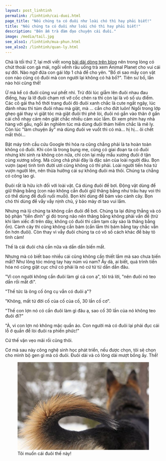 ```yaml
---
layout: post_linhtinh
permalink: /linhtinh/cai-duoi.html
page_title: "Nếu chúng ta có đuôi như loài chó thì hay phải biết!"
title: "Nếu chúng ta có đuôi như loài chó thì hay phải biết!"
description: "Bên ấm trà đàm đạo chuyện cái đuôi."
image: /media/tail.jpg
see_also1: /linhtinh/mua-phun.html
see_also2: /linhtinh/quan-ly.html
---
```


Chả là tối thứ 7, lại mới viết xong <a href="/4-buc-anh/1.html" target="_blank">bài dài dòng trên blog</a> nên trong lòng có chút thoải con gà mái, ngồi vểnh râu uống trà xem Animal Planet cho vui cái sự đời. Nào ngờ đứa con gái lớp 1 chả để cho yên. "Bố ơi sao mấy con vật con nào cũng có đuôi mà con người lại không có hả bố?". Tiên sư bố, lần nào hỏi cũng thế!

Ừ mà kể có đuôi cũng vui phết nhỉ. Trừ đôi lúc giẫm lên đuôi nhau đau điếng, hay là lỡ đuôi chạm rơi vỡ cốc chén ra thì còn lại là vô số ưu điểm. Các cô gái tha hồ thời trang đuôi đỏ đuôi xanh chắc là cute ngất ngây, lúc đánh nhau thì túm đuôi nhau mà giật, mà ... cắn cho đứt luôn! Ngồi trong lớp ghẹo gái thay vì giật tóc mà giật đuôi thì phê lòi, đuôi nó gắn vào thân ở gần cái chỗ nhạy cảm nên giật chắc nhiều cảm xúc lắm. Đi xem phim hay nhà hàng với gấu, ngồi ăn nghiêm túc mà dùng đuôi thám hiểm chắc là mê ly. Còn lúc "làm chuyện ấy" mà dùng đuôi ve vuốt thì có mà... hị hị... ôi chết mất thôi... 

Bật máy tính cầu cứu Google thì hóa ra cũng chẳng phải là ta hoàn toàn không có đuôi. Khi còn là trong bụng mẹ, cũng có giai đoạn ta có đuôi nhưng khi sinh ra không còn nữa, chỉ còn lại mấy mẩu xương đuôi ở tận cùng xương sống. Mà cũng chả phải đây là đặc sản của loài người đâu. Bọn vượn (ape) tinh tinh đười ươi cũng không có thì phải. Loài người tiến hóa từ vượn người lên, nên thừa hưởng cái sự không đuôi mà thôi. Chúng ta chẳng có công lao gì.

Đuôi rất là hữu ích đối với loài vật. Cá dùng đuôi để bơi. Động vật dùng để giữ thăng bằng (con nào không cần đuôi giữ thăng bằng như trâu hay voi thì có thể dùng để đuổi ruồi muỗi). Bọn khỉ dùng để bám vào cành cây. Bọn chó thì dùng để vẫy vẫy nịnh chủ, ý bảo mày ơi tao vui lắm.

Nhưng mà lũ chúng ta không cần đuôi để bơi. Chúng ta lại đứng thẳng và có bộ phận "tiền đình" gì đó trong não nên thăng bằng không phải vấn đề (trừ khi làm xiếc đi trên dây, không có đuôi thì cầm tạm cây sào là thăng bằng ổn). Cành cây thì cũng không cần bám (cần lắm thì bám bằng tay chắc vẫn ổn hơn đuôi). Còn thay vì vẫy đuôi chúng ta có vô số cách khác để bày tỏ tình cảm!

Thế là cái đuôi chả cần nữa và dần dần biến mất.

Nhưng mà có biết bao nhiều cái cũng không cần thiết lắm mà sao chưa biến mất? Như lông tóc móng tay hay núm vú nam? Ầy dà, ai biết, quá trình tiến hóa nó cũng giật cục chứ có phải là nó cứ từ từ dần dần đâu.

"Vì con người không cần đuôi làm gì cả con ạ", tôi trả lời, "nên đuôi nó teo dần rồi mất đi".

"Thế tức là ông cố ông cụ vẫn có đuôi ạ"?

"Không, mất từ đời cố của cố của cố, 30 lần cố cơ".

"Thế con lợn nó có cần đuôi làm gì đâu ạ, sao cố 30 lần của nó không teo đuôi đi?"

"À, vì con lợn nó không mặc quần áo. Con người mà có đuôi lại phải đục cái lỗ ở quần để lòi đuôi ra phiền phức!"

Cứ thế vặn vẹo mãi rồi cũng thôi.

Cơ mà sau này công nghệ sinh học phát triển, nếu được chọn, tôi sẽ chọn cho mình bộ gen gì mà có đuôi. Đuôi dài và có lông dài mượt bồng ấy. Thề!

<figure>
  <div class="img-container">
  <img src="/media/tail.jpg" alt="Tôi muốn cái đuôi thế này!"></img>
  </div>
  <figcaption>Tôi muốn cái đuôi thế này!</figcaption>
</figure>